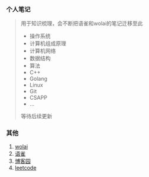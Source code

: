 ### 个人笔记

> 用于知识梳理，会不断把语雀和wolai的笔记迁移至此
>
> - 操作系统
> - 计算机组成原理
> - 计算机网络
> - 数据结构
> - 算法
> - C++
> - Golang
> - Linux
> - Git
> - CSAPP
> - ...
>
> 等待后续更新

### 其他
1. [wolai](https://www.wolai.com/wuning)
2. [语雀](https://www.yuque.com/yuqueyonghuaybwfx)
3. [博客园](https://www.cnblogs.com/sherkevin/)
4. [leetcode](https://leetcode.cn/u/fan-chen-f/)

